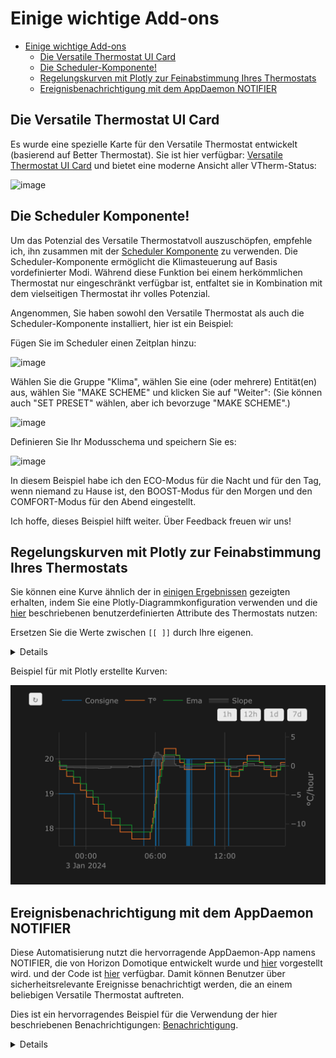 # Einige wichtige Add-ons

- [Einige wichtige Add-ons](#einige-wichtige-add-ons)
  - [Die Versatile Thermostat UI Card](#die-versatile-thermostat-ui-card)
  - [Die Scheduler-Komponente!](#die-scheduler-komponente)
  - [Regelungskurven mit Plotly zur Feinabstimmung Ihres Thermostats](#regelungskurven-mit-plotly-zur-feinabstimmung-ihres-thermostats)
  - [Ereignisbenachrichtigung mit dem AppDaemon NOTIFIER](#ereignisbenachrichtigung-mit-dem-appdaemon-notifier)

## Die Versatile Thermostat UI Card
Es wurde eine spezielle Karte für den Versatile Thermostat entwickelt (basierend auf Better Thermostat). Sie ist hier verfügbar: [Versatile Thermostat UI Card](https://github.com/jmcollin78/versatile-thermostat-ui-card) und bietet eine moderne Ansicht aller VTherm-Status:

![image](https://github.com/jmcollin78/versatile-thermostat-ui-card/blob/master/assets/1.png?raw=true)

## Die Scheduler Komponente!

Um das Potenzial des Versatile Thermostatvoll auszuschöpfen, empfehle ich, ihn zusammen mit der [Scheduler Komponente](https://github.com/nielsfaber/scheduler-component) zu verwenden. Die Scheduler-Komponente ermöglicht die Klimasteuerung auf Basis vordefinierter Modi. Während diese Funktion bei einem herkömmlichen Thermostat nur eingeschränkt verfügbar ist, entfaltet sie in Kombination mit dem vielseitigen Thermostat ihr volles Potenzial.

Angenommen, Sie haben sowohl den Versatile Thermostat als auch die Scheduler-Komponente installiert, hier ist ein Beispiel:

Fügen Sie im Scheduler einen Zeitplan hinzu:

![image](https://user-images.githubusercontent.com/1717155/119146454-ee1a9d80-ba4a-11eb-80ae-3074c3511830.png)

Wählen Sie die Gruppe "Klima", wählen Sie eine (oder mehrere) Entität(en) aus, wählen Sie "MAKE SCHEME" und klicken Sie auf "Weiter":
(Sie können auch "SET PRESET" wählen, aber ich bevorzuge "MAKE SCHEME".)

![image](https://user-images.githubusercontent.com/1717155/119147210-aa746380-ba4b-11eb-8def-479a741c0ba7.png)

Definieren Sie Ihr Modusschema und speichern Sie es:

![image](https://user-images.githubusercontent.com/1717155/119147784-2f5f7d00-ba4c-11eb-9de4-5e62ff5e71a8.png)

In diesem Beispiel habe ich den ECO-Modus für die Nacht und für den Tag, wenn niemand zu Hause ist, den BOOST-Modus für den Morgen und den COMFORT-Modus für den Abend eingestellt.

Ich hoffe, dieses Beispiel hilft weiter. Über Feedback freuen wir uns!

## Regelungskurven mit Plotly zur Feinabstimmung Ihres Thermostats
Sie können eine Kurve ähnlich der in [einigen Ergebnissen](#some-results) gezeigten erhalten, indem Sie eine Plotly-Diagrammkonfiguration verwenden und die [hier](#custom-attributes) beschriebenen benutzerdefinierten Attribute des Thermostats nutzen:

Ersetzen Sie die Werte zwischen `[[ ]]` durch Ihre eigenen.
<details>

```yaml
- type: custom:plotly-graph
  entities:
    - entity: '[[climate]]'
      attribute: temperature
      yaxis: y1
      name: Consigne
    - entity: '[[climate]]'
      attribute: current_temperature
      yaxis: y1
      name: T°
    - entity: '[[climate]]'
      attribute: ema_temp
      yaxis: y1
      name: Ema
    - entity: '[[climate]]'
      attribute: on_percent
      yaxis: y2
      name: Power percent
      fill: tozeroy
      fillcolor: rgba(200, 10, 10, 0.3)
      line:
        color: rgba(200, 10, 10, 0.9)
    - entity: '[[slope]]'
      name: Slope
      fill: tozeroy
      yaxis: y9
      fillcolor: rgba(100, 100, 100, 0.3)
      line:
        color: rgba(100, 100, 100, 0.9)
  hours_to_show: 4
  refresh_interval: 10
  height: 800
  config:
    scrollZoom: true
  layout:
    margin:
      r: 50
    legend:
      x: 0
      'y': 1.2
      groupclick: togglegroup
      title:
        side: top right
    yaxis:
      visible: true
      position: 0
    yaxis2:
      visible: true
      position: 0
      fixedrange: true
      range:
        - 0
        - 1
    yaxis9:
      visible: true
      fixedrange: false
      range:
        - -2
        - 2
      position: 1
    xaxis:
      rangeselector:
        'y': 1.1
        x: 0.7
        buttons:
          - count: 1
            step: hour
          - count: 12
            step: hour
          - count: 1
            step: day
          - count: 7
            step: day
```
</details>

Beispiel für mit Plotly erstellte Kurven:

![image](images/plotly-curves.png)

## Ereignisbenachrichtigung mit dem AppDaemon NOTIFIER
Diese Automatisierung nutzt die hervorragende AppDaemon-App namens NOTIFIER, die von Horizon Domotique entwickelt wurde und [hier](https://www.youtube.com/watch?v=chJylIK0ASo&ab_channel=HorizonDomotique) vorgestellt wird. und der Code ist [hier](https://github.com/jlpouffier/home-assistant-config/blob/master/appdaemon/apps/notifier.py) verfügbar. Damit können Benutzer über sicherheitsrelevante Ereignisse benachrichtigt werden, die an einem beliebigen Versatile Thermostat auftreten.

Dies ist ein hervorragendes Beispiel für die Verwendung der hier beschriebenen Benachrichtigungen: [Benachrichtigung](#notifications).
<details>

```yaml
alias: Überwachung Sicherheitsmodus Heizung
description: Sendet eine Benachrichtigung, wenn ein Thermostat in den Sicherheits- oder Power-Modus wechselt.
trigger:
  - platform: event
    event_type: versatile_thermostat_security_event
    id: versatile_thermostat_security_event
  - platform: event
    event_type: versatile_thermostat_power_event
    id: versatile_thermostat_power_event
  - platform: event
    event_type: versatile_thermostat_temperature_event
    id: versatile_thermostat_temperature_event
condition: []
action:
  - choose:
      - conditions:
          - condition: trigger
            id: versatile_thermostat_security_event
        sequence:
          - event: NOTIFIER
            event_data:
              action: send_to_jmc
              title: >-
                Heizkörper {{ trigger.event.data.name }} - {{
                trigger.event.data.type }} Sécurité
              message: >-
                Der Heizkörper {{ trigger.event.data.name }} wurde in den Sicherheitsmodus {{
                trigger.event.data.type }} versetzt, da das Thermometer nicht mehr reagiert
                .\n{{ trigger.event.data }}
              callback:
                - title: Heizungsventil
                  event: heizungsventil
              image_url: /media/local/alerte-securite.jpg
              click_url: /lovelace-chauffage/4
              icon: mdi:radiator-off
              tag: Heizkörper_Sicherheitsalarm
              persistent: true
      - conditions:
          - condition: trigger
            id: versatile_thermostat_power_event
        sequence:
          - event: NOTIFIER
            event_data:
              action: send_to_jmc
              title: >-
                Heizkörper {{ trigger.event.data.name }} - {{
                trigger.event.data.type }} Délestage
              message: >-
                Der Heizkörper {{ trigger.event.data.name }} wurde auf {{
                trigger.event.data.type }} Lastabwurf umgeschaltet, da die maximale Leistung
                überschritten wurde.\n{{ trigger.event.data }}
              callback:
                - title: Heizungsventil
                  event: heizungsventil
              image_url: /media/local/alerte-delestage.jpg
              click_url: /lovelace-chauffage/4
              icon: mdi:radiator-off
              tag: Heizkörper_Stromausfall_Alarm
              persistent: true
      - conditions:
          - condition: trigger
            id: versatile_thermostat_temperature_event
        sequence:
          - event: NOTIFIER
            event_data:
              action: send_to_jmc
              title: >-
                Das Thermometer des Heizkörpers {{ trigger.event.data.name }} reagiert nicht mehr
.
              message: >-
                Das Thermometer des Heizkörpers {{ trigger.event.data.name }}
                reagiert schon seit längerer Zeit nicht mehr.\n{{ trigger.event.data }}
              image_url: /media/local/thermometre-alerte.jpg
              click_url: /lovelace-chauffage/4
              icon: mdi:radiator-disabled
              tag: Heizkörper-Thermometer-Alarm
              persistent: true
mode: queued
max: 30
```
</details>